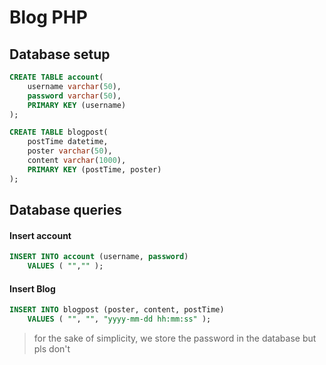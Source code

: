 # Blog PHP

## Database setup
```SQL
CREATE TABLE account(
    username varchar(50), 
    password varchar(50),
    PRIMARY KEY (username)
);

CREATE TABLE blogpost(
    postTime datetime,
    poster varchar(50),
    content varchar(1000),
    PRIMARY KEY (postTime, poster)
);
```

## Database queries
#### Insert account
```SQL
INSERT INTO account (username, password) 
    VALUES ( "","" );
```

#### Insert Blog
```SQL
INSERT INTO blogpost (poster, content, postTime) 
    VALUES ( "", "", "yyyy-mm-dd hh:mm:ss" );
```

> for the sake of simplicity, we store the password in the database but pls don't
